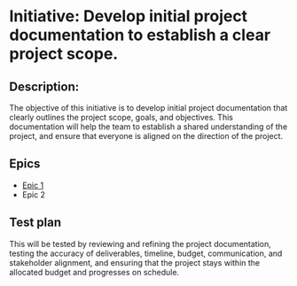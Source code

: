 # Initiative: Develop initial project documentation to establish a clear project scope.
## Description: 
The objective of this initiative is to develop initial project documentation that clearly outlines the project scope, goals, and objectives. This documentation will help the team to establish a shared understanding of the project, and ensure that everyone is aligned on the direction of the project.
## Epics
* [Epic 1](../../templates/theme/initiatives/epics/epic_template.md)
* Epic 2
## Test plan
This will be tested by reviewing and refining the project documentation, testing the accuracy of deliverables, timeline, budget, communication, and stakeholder alignment, and ensuring that the project stays within the allocated budget and progresses on schedule.